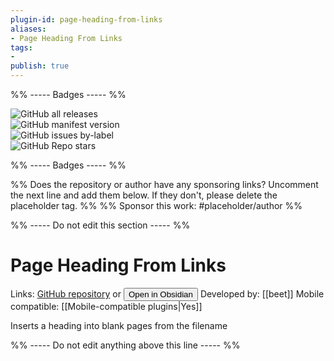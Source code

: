 ```yaml
---
plugin-id: page-heading-from-links
aliases:
- Page Heading From Links
tags: 
- 
publish: true
---
```


%% ----- Badges ----- %%

![GitHub all releases](https://img.shields.io/github/downloads/beet/page-headings-obsidian-plugin/total?color=573E7A&logo=github&style=for-the-badge)   
![GitHub manifest version](https://img.shields.io/github/manifest-json/v/beet/page-headings-obsidian-plugin?color=573E7A&logo=github&style=for-the-badge)   
![GitHub issues by-label](https://img.shields.io/github/issues/beet/page-headings-obsidian-plugin/help%20wanted?color=573E7A&logo=github&style=for-the-badge)   
![GitHub Repo stars](https://img.shields.io/github/stars/beet/page-headings-obsidian-plugin?color=573E7A&logo=github&style=for-the-badge)

%% ----- Badges ----- %%

%% Does the repository or author have any sponsoring links? Uncomment the next line and add them below. If they don't, please delete the placeholder tag. %%
%% Sponsor this work: #placeholder/author %%

%% ----- Do not edit this section ----- %%

# Page Heading From Links

Links: [GitHub repository](https://github.com/beet/page-headings-obsidian-plugin) or [<button id=HH>Open in Obsidian</button>](obsidian://goto-plugin?id=page-heading-from-links)
Developed by: [[beet]]
Mobile compatible: [[Mobile-compatible plugins|Yes]]

Inserts a heading into blank pages from the filename

%% ----- Do not edit anything above this line ----- %% 

